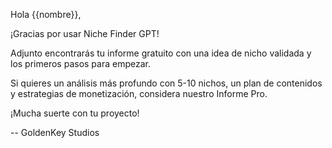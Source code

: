 Hola {{nombre}},

¡Gracias por usar Niche Finder GPT!

Adjunto encontrarás tu informe gratuito con una idea de nicho validada y los primeros pasos para empezar.

Si quieres un análisis más profundo con 5-10 nichos, un plan de contenidos y estrategias de monetización, considera nuestro Informe Pro.

¡Mucha suerte con tu proyecto!

-- GoldenKey Studios